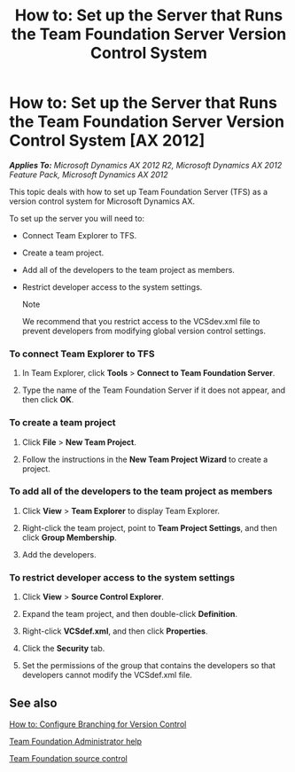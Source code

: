﻿---
title: 'How to: Set up the Server that Runs the Team Foundation Server Version Control System'
TOCTitle: 'How to: Set up the Server that Runs the Team Foundation Server Version Control System'
ms:assetid: 1b9e7a41-3461-47ba-a04e-7a568e95db84
ms:mtpsurl: https://msdn.microsoft.com/en-us/library/Gg886621(v=AX.60)
ms:contentKeyID: 35267985
ms.date: 11/07/2012
mtps_version: v=AX.60
---

# How to: Set up the Server that Runs the Team Foundation Server Version Control System [AX 2012]


_**Applies To:** Microsoft Dynamics AX 2012 R2, Microsoft Dynamics AX 2012 Feature Pack, Microsoft Dynamics AX 2012_

This topic deals with how to set up Team Foundation Server (TFS) as a version control system for Microsoft Dynamics AX.

To set up the server you will need to:

  - Connect Team Explorer to TFS.

  - Create a team project.

  - Add all of the developers to the team project as members.

  - Restrict developer access to the system settings.
    

    > [!NOTE]
    > <P>We recommend that you restrict access to the VCSdev.xml file to prevent developers from modifying global version control settings.</P>



### To connect Team Explorer to TFS

1.  In Team Explorer, click **Tools** \> **Connect to Team Foundation Server**.

2.  Type the name of the Team Foundation Server if it does not appear, and then click **OK**.

### To create a team project

1.  Click **File** \> **New Team Project**.

2.  Follow the instructions in the **New Team Project Wizard** to create a project.

### To add all of the developers to the team project as members

1.  Click **View** \> **Team Explorer** to display Team Explorer.

2.  Right-click the team project, point to **Team Project Settings**, and then click **Group Membership**.

3.  Add the developers.

### To restrict developer access to the system settings

1.  Click **View** \> **Source Control Explorer**.

2.  Expand the team project, and then double-click **Definition**.

3.  Right-click **VCSdef.xml**, and then click **Properties**.

4.  Click the **Security** tab.

5.  Set the permissions of the group that contains the developers so that developers cannot modify the VCSdef.xml file.

## See also

[How to: Configure Branching for Version Control](how-to-configure-branching-for-version-control.md)

[Team Foundation Administrator help](http://go.microsoft.com/fwlink/?linkid=117754)

[Team Foundation source control](http://go.microsoft.com/fwlink/?linkid=113138%26clcid=0x409)

